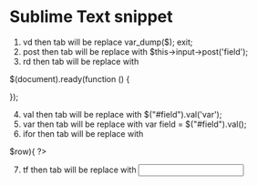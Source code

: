 Sublime Text snippet
====================

1. vd then tab will be replace var_dump($); exit;
2. post then tab will be replace with $this->input->post('field');
3. rd then tab will be replace with 

$(document).ready(function () {  
    
});  

4. val then tab will be replace with $("#field").val('var');
5. var then tab will be replace with var field = $("#field").val();
6. ifor then tab will be replace with   

<?php if(isset($records)){ foreach ($records as $key => $row){ ?>  

7. tf then tab will be replace with <input type="text" name="field_name" id="field_name" value="" class="input-large" />
